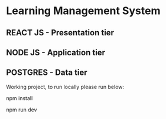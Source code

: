 # Learning Management System

## REACT JS - Presentation tier
## NODE JS - Application tier
## POSTGRES - Data tier

Working project, to run locally please run below:

npm install

npm run dev
